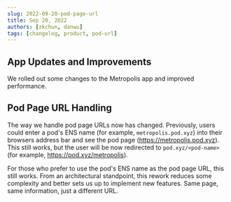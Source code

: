 ```yaml
---
slug: 2022-09-20-pod-page-url
title: Sep 20, 2022
authors: [zkchun, danwu]
tags: [changelog, product, pod-url]
---
```


## App Updates and Improvements

We rolled out some changes to the Metropolis app and improved performance.

<!--truncate-->

## Pod Page URL Handling

The way we handle pod page URLs now has changed. Previously, users could enter a pod's ENS name (for example, `metropolis.pod.xyz`) into their browsers address bar and see the pod page (https://metropolis.pod.xyz). This still works, but the user will be now redirected to `pod.xyz/<pod-name>` (for example, https://pod.xyz/metropolis).

For those who prefer to use the pod's ENS name as the pod page URL, this still works.
From an architectural standpoint, this rework reduces some complexity and better sets us up to implement new features. Same page, same information, just a different URL.